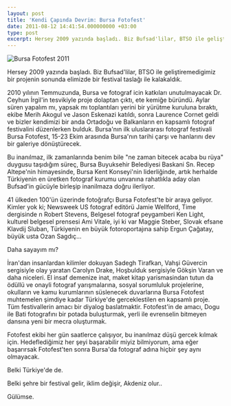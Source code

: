 ```yaml
---
layout: post
title: 'Kendi Çapında Devrim: Bursa Fotofest'
date: 2011-08-12 14:41:54.000000000 +03:00
type: post
excerpt: Hersey 2009 yazında başladı. Biz Bufsad'lilar, BTSO ile geliştiremedigimiz bir projenin sonunda elimizde bir festival taslağı ile kalakaldık. 2010 yılının Temmuzunda, Bursa ve fotograf icin katkıları unutulmayacak Dr. Ceyhun İrgil'in tesvikiyle proje dolaptan çıktı, ete kemiğe büründü. Aylar süren yapalım mı, yapsak mı toplantıları yerini bir yürütme kuruluna bıraktı, ekibe Merih Akogul ve Jason Eskenazi katıldı, sonra Laurence Cornet geldi ve bizler kendimizi bir anda Ortadoğu ve Balkanların en kapsamlı fotograf festivalini düzenlerken bulduk.
---
```

![Bursa Fotofest 2011](https://2.bp.blogspot.com/-jUwO-Sn2_Kk/TqRhxFc6kRI/AAAAAAAAAm0/qN01KWpa6uQ/s1600/DSC_0021.JPG)

Hersey 2009 yazında başladı. Biz Bufsad'lilar, BTSO ile geliştiremedigimiz bir projenin sonunda elimizde bir festival taslağı ile kalakaldık.

2010 yılının Temmuzunda, Bursa ve fotograf icin katkıları unutulmayacak Dr. Ceyhun İrgil'in tesvikiyle proje dolaptan çıktı, ete kemiğe büründü. Aylar süren yapalım mı, yapsak mı toplantıları yerini bir yürütme kuruluna bıraktı, ekibe Merih Akogul ve Jason Eskenazi katıldı, sonra Laurence Cornet geldi ve bizler kendimizi bir anda Ortadoğu ve Balkanların en kapsamlı fotograf festivalini düzenlerken bulduk.
Bursa'nın ilk uluslararası fotograf festivali Bursa Fotofest, 15-23 Ekim arasında Bursa'nın tarihi çarşı ve hanlarını dev bir galeriye dönüştürecek.

Bu inanılmaz, ilk zamanlarında benim bile "ne zaman bitecek acaba bu rüya" duygusu taşıdığım süreç, Bursa Buyuksehir Belediyesi Baskani Sn. Recep Altepe'nin himayesinde, Bursa Kent Konseyi'nin liderliğinde, artık herhalde Türkiyenin en üretken fotograf kurumu unvanına rahatlıkla aday olan Bufsad'in gücüyle birleşip inanilmaza doğru ilerliyor.

41 ülkeden 100'ün üzerinde fotoğrafçı Bursa Fotofest'te bir araya geliyor.
Kimler yok ki; Newsweek US fotograf editörü Jamie Wellford, Time dergisinde n Robert Stevens, Belgesel fotograf peygamberi Ken Light, kulturel belgesel prensesi Ami Vitale, iyi ki var Maggie Steber, Slovak efsane Klavdij Sluban, Türkiyenin en büyük fotoroportajına sahip Ergun Çağatay, büyük usta Ozan Sagdıç...

Daha sayayım mı?

İran'dan insanlardan kilimler dokuyan Sadegh Tirafkan, Vahşi Güvercin sergisiyle olay yaratan Carolyn Drake, Hoşbulduk sergisiyle Gökşin Varan ve daha niceleri.
El insaf demenize inat, maket kitap yarismasindan tutun da ödüllü ve onayli fotograf yarışmalarına, sosyal sorumluluk projelerine, okulların ve kamu kurumlarının süslenecek duvarlarına Bursa Fotofest muhtemelen şimdiye kadar Türkiye'de gerceklestilen en kapsamlı proje.
Tüm festivallerin amacı bir diyalog baslatmaktir. Fotofest'in de amacı, Dogu ile Bati fotografını bir potada buluşturmak, yerli ile evrenselin bitmeyen dansına yeni bir mecra oluşturmak.

Fotofest ekibi her gün saatlerce çalışıyor, bu inanılmaz düşü gercek kılmak için. Hedeflediğimiz her şeyi başarabilir miyiz bilmiyorum, ama eğer başarırsak Fotofest'ten sonra Bursa'da fotograf adına hiçbir şey aynı olmayacak.

Belki Türkiye'de de.

Belki şehre bir festival gelir, iklim değişir, Akdeniz olur..

Gülümse.

